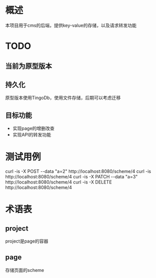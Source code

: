 # 概述
本项目用于cms的后端，提供key-value的存储，以及请求转发功能

# TODO

## 当前为原型版本

## 持久化
原型版本使用TingoDb，使用文件存储，后期可以考虑迁移

## 目标功能
- 实现page的增删改查
- 实现API的转发功能

# 测试用例
curl -is -X POST --data "a=2" http://localhost:8080/scheme/4
curl -is http://localhost:8080/scheme/4
curl -is -X PATCH --data "a=3" http://localhost:8080/scheme/4
curl -is -X DELETE http://localhost:8080/scheme/4

# 术语表

## project
project是page的容器

## page
存储页面的scheme
